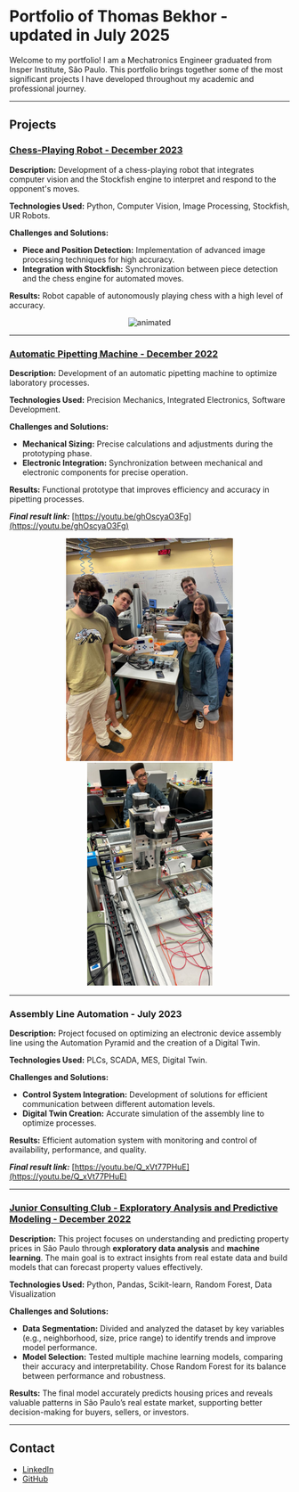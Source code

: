 # Portfolio of Thomas Bekhor - updated in July 2025

Welcome to my portfolio! I am a Mechatronics Engineer graduated from Insper Institute, São Paulo. This portfolio brings together some of the most significant projects I have developed throughout my academic and professional journey.

---

## Projects


### [Chess-Playing Robot - December 2023](https://github.com/thomasbekhor/Robotic-Chess-Player)

**Description:** Development of a chess-playing robot that integrates computer vision and the Stockfish engine to interpret and respond to the opponent's moves.

**Technologies Used:** Python, Computer Vision, Image Processing, Stockfish, UR Robots.

**Challenges and Solutions:**

* **Piece and Position Detection:** Implementation of advanced image processing techniques for high accuracy.
* **Integration with Stockfish:** Synchronization between piece detection and the chess engine for automated moves.

**Results:** Robot capable of autonomously playing chess with a high level of accuracy.

<p align="center">
  <img src="img/xadrez.gif" alt="animated" />
</p>

---

### [Automatic Pipetting Machine - December 2022](https://github.com/thomasbekhor/Electronic-Pipetting-System)

**Description:** Development of an automatic pipetting machine to optimize laboratory processes.

**Technologies Used:** Precision Mechanics, Integrated Electronics, Software Development.

**Challenges and Solutions:**

* **Mechanical Sizing:** Precise calculations and adjustments during the prototyping phase.
* **Electronic Integration:** Synchronization between mechanical and electronic components for precise operation.

**Results:** Functional prototype that improves efficiency and accuracy in pipetting processes.

***Final result link:*** [https://youtu.be/ghOscyaO3Fg](https://youtu.be/ghOscyaO3Fg)

<p align="center">
<img src="img/Pipetadora_automatica.jpg" width="300px" />     <img src="img/Pipetadora_automatica_2.jpg" width="225px" />
</p>

---

### Assembly Line Automation - July 2023

**Description:** Project focused on optimizing an electronic device assembly line using the Automation Pyramid and the creation of a Digital Twin.

**Technologies Used:** PLCs, SCADA, MES, Digital Twin.

**Challenges and Solutions:**

* **Control System Integration:** Development of solutions for efficient communication between different automation levels.
* **Digital Twin Creation:** Accurate simulation of the assembly line to optimize processes.

**Results:** Efficient automation system with monitoring and control of availability, performance, and quality.

***Final result link:*** [https://youtu.be/Q_xVt77PHuE](https://youtu.be/Q_xVt77PHuE)

---

### [Junior Consulting Club - Exploratory Analysis and Predictive Modeling - December 2022](https://github.com/thomasbekhor/Exploratory-and-Predictive-Analysis)

**Description:**
This project focuses on understanding and predicting property prices in São Paulo through **exploratory data analysis** and **machine learning**. The main goal is to extract insights from real estate data and build models that can forecast property values effectively.

**Technologies Used:**
Python, Pandas, Scikit-learn, Random Forest, Data Visualization

**Challenges and Solutions:**

* **Data Segmentation:** Divided and analyzed the dataset by key variables (e.g., neighborhood, size, price range) to identify trends and improve model performance.
* **Model Selection:** Tested multiple machine learning models, comparing their accuracy and interpretability. Chose Random Forest for its balance between performance and robustness.

**Results:**
The final model accurately predicts housing prices and reveals valuable patterns in São Paulo’s real estate market, supporting better decision-making for buyers, sellers, or investors.

---

## Contact

* [LinkedIn](https://www.linkedin.com/in/thomas-bekhor/)
* [GitHub](https://github.com/thomasbekhor)

